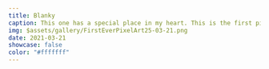 ```yaml
---
title: Blanky
caption: This one has a special place in my heart. This is the first pixel art piece I've ever made.
img: $assets/gallery/FirstEverPixelArt25-03-21.png
date: 2021-03-21
showcase: false
color: "#fffffff"
---
```

